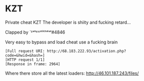 # KZT
Private cheat KZT
The developer is shiity and fucking retard...

Clapped by `ᴱᵃˢʸᴬⁿᵗⁱᶜʰᵉᵃᵗ#4846


Very easy to bypass and load cheat use a fucking brain

    [Full request URI: http://68.183.222.93/activation.php?code=&hwid=&hash=]
    [HTTP request 1/1]
    [Response in frame: 2964]
Where there store all the latest loaders: http://46.101.187.243/files/

